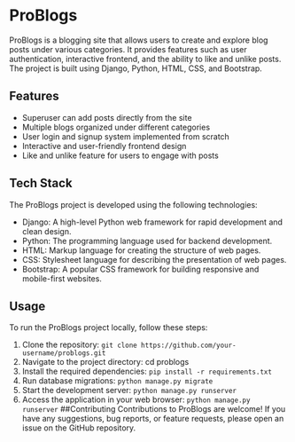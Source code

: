 # ProBlogs

ProBlogs is a blogging site that allows users to create and explore blog posts under various categories. It provides features such as user authentication, interactive frontend, and the ability to like and unlike posts. The project is built using Django, Python, HTML, CSS, and Bootstrap.

## Features

- Superuser can add posts directly from the site
- Multiple blogs organized under different categories
- User login and signup system implemented from scratch
- Interactive and user-friendly frontend design
- Like and unlike feature for users to engage with posts

## Tech Stack

The ProBlogs project is developed using the following technologies:

- Django: A high-level Python web framework for rapid development and clean design.
- Python: The programming language used for backend development.
- HTML: Markup language for creating the structure of web pages.
- CSS: Stylesheet language for describing the presentation of web pages.
- Bootstrap: A popular CSS framework for building responsive and mobile-first websites.

## Usage

To run the ProBlogs project locally, follow these steps:
1. Clone the repository:
   ```git clone https://github.com/your-username/problogs.git ```
2. Navigate to the project directory: cd problogs
3. Install the required dependencies: ```pip install -r requirements.txt ```
4. Run database migrations: ``` python manage.py migrate ```
5. Start the development server: ``` python manage.py runserver ```
6. Access the application in your web browser: ``` python manage.py runserver ```
##Contributing
Contributions to ProBlogs are welcome! If you have any suggestions, bug reports, or feature requests, please open an issue on the GitHub repository.
